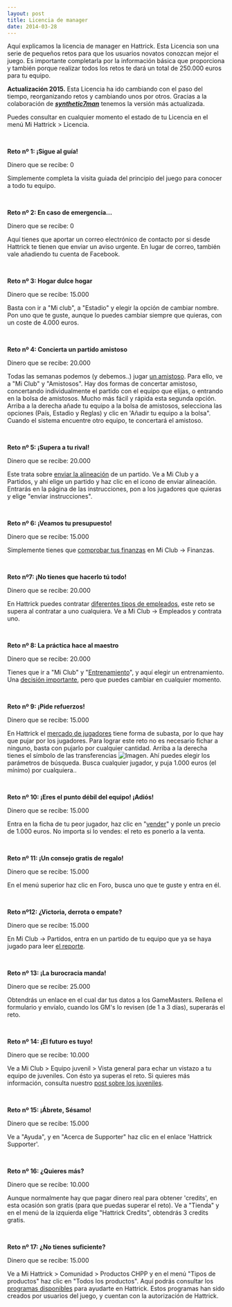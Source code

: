 ```yaml
---
layout: post
title: Licencia de manager
date: 2014-03-28
---
```


Aquí explicamos la licencia de manager en Hattrick. Esta Licencia son una serie de pequeños retos para que los usuarios novatos conozcan mejor el juego. Es importante completarla por la información básica que proporciona y también porque realizar todos los retos te dará un total de 250.000 euros para tu equipo.

**Actualización 2015.** Esta Licencia ha ido cambiando con el paso del tiempo, reorganizando retos y cambiando unos por otros. Gracias a la colaboración de **_[synthetic7man](http://es.hattrick.org/Club/Manager/?userId=13101930)_** tenemos la versión más actualizada.

Puedes consultar en cualquier momento el estado de tu Licencia en el menú Mi Hattrick > Licencia.

 

**Reto nº 1: ¡Sigue al guía!**

Dinero que se recibe: 0

Simplemente completa la visita guiada del principio del juego para conocer a todo tu equipo.

 

**Reto nº 2: En caso de emergencia...**

Dinero que se recibe: 0

Aquí tienes que aportar un correo electrónico de contacto por si desde Hattrick te tienen que enviar un aviso urgente. En lugar de correo, también vale añadiendo tu cuenta de Facebook.

 

**Reto nº 3: Hogar dulce hogar**

Dinero que se recibe: 15.000

Basta con ir a "Mi club", a "Estadio" y elegir la opción de cambiar nombre. Pon uno que te guste, aunque lo puedes cambiar siempre que quieras, con un coste de 4.000 euros.

 

**Reto nº 4: Concierta un partido amistoso**

Dinero que se recibe: 20.000

Todas las semanas podemos (y debemos..) jugar [un amistoso](http://www.guiaocerin.com/es/partidos-amistosos/). Para ello, ve a "Mi Club" y "Amistosos". Hay dos formas de concertar amistoso, concertando individualmente el partido con el equipo que elijas, o entrando en la bolsa de amistosos. Mucho más fácil y rápida esta segunda opción. Arriba a la derecha añade tu equipo a la bolsa de amistosos, selecciona las opciones (País, Estadio y Reglas) y clic en 'Añadir tu equipo a la bolsa". Cuando el sistema encuentre otro equipo, te concertará el amistoso.

 

**Reto nº 5: ¡Supera a tu rival!**

Dinero que se recibe: 20.000

Este trata sobre [enviar la alineación](http://www.guiaocerin.com/es/instrucciones-individuales-en-hattrick/) de un partido. Ve a Mi Club y a Partidos, y ahí elige un partido y haz clic en el icono de enviar alineación. Entrarás en la página de las instrucciones, pon a los jugadores que quieras y elige "enviar instrucciones".

 

**Reto nº 6: ¡Veamos tu presupuesto!**

Dinero que se recibe: 15.000

Simplemente tienes que [comprobar tus finanzas](http://www.guiaocerin.com/es/finanzas-en-hattrick/) en Mi Club -> Finanzas.

 

**Reto nº7: ¡No tienes que hacerlo tú todo!**

Dinero que se recibe: 20.000

En Hattrick puedes contratar [diferentes tipos de empleados](http://www.guiaocerin.com/es/combinaciones-de-empleados-en-hattrick/), este reto se supera al contratar a uno cualquiera. Ve a Mi Club -> Empleados y contrata uno.

 

**Reto nº 8: La práctica hace al maestro**

Dinero que se recibe: 20.000

Tienes que ir a "Mi Club" y "[Entrenamiento](http://www.guiaocerin.com/es/entrenamientos-principales/)", y aquí elegir un entrenamiento. Una [decisión importante](http://www.guiaocerin.com/es/como-entrenar/), pero que puedes cambiar en cualquier momento.

 

**Reto nº 9: ¡Pide refuerzos!**

Dinero que se recibe: 15.000

En Hattrick el [mercado de jugadores](http://www.guiaocerin.com/es/vender-y-comprar-jugadores-en-hattrick/) tiene forma de subasta, por lo que hay que pujar por los jugadores. Para lograr este reto no es necesario fichar a ninguno, basta con pujarlo por cualquier cantidad. Arriba a la derecha tienes el símbolo de las transferencias ![Imagen](https://images-blogger-opensocial.googleusercontent.com/gadgets/proxy?url=http%3A%2F%2Fi.imgur.com%2FI2IWm.png&container=blogger&gadget=a&rewriteMime=image%2F*). Ahí puedes elegir los parámetros de búsqueda. Busca cualquier jugador, y puja 1.000 euros (el mínimo) por cualquiera..

 

**Reto nº 10: ¡Eres el punto débil del equipo! ¡Adiós!**

Dinero que se recibe: 15.000

Entra en la ficha de tu peor jugador, haz clic en "[vender](http://www.guiaocerin.com/es/vender-y-comprar-jugadores-en-hattrick/)" y ponle un precio de 1.000 euros. No importa si lo vendes: el reto es ponerlo a la venta.

 

**Reto nº 11: ¡Un consejo gratis de regalo!**

Dinero que se recibe: 15.000

En el menú superior haz clic en Foro, busca uno que te guste y entra en él.

 

**Reto nº12: ¿Victoria, derrota o empate?**

Dinero que se recibe: 15.000

En Mi Club -> Partidos, entra en un partido de tu equipo que ya se haya jugado para leer [el reporte](http://www.guiaocerin.com/es/calificaciones-del-equipo-en-hattrick/).

 

**Reto nº 13: ¡La burocracia manda!**

Dinero que se recibe: 25.000

Obtendrás un enlace en el cual dar tus datos a los GameMasters. Rellena el formulario y envíalo, cuando los GM's lo revisen (de 1 a 3 días), superarás el reto.

 

**Reto nº 14: ¡El futuro es tuyo!**

Dinero que se recibe: 10.000

Ve a Mi Club > Equipo juvenil > Vista general para echar un vistazo a tu equipo de juveniles. Con ésto ya superas el reto. Si quieres más información, consulta nuestro [post sobre los juveniles](http://www.guiaocerin.com/es/juveniles-en-hattrick-red-o-academia/).

 

**Reto nº 15: ¡Ábrete, Sésamo!**

Dinero que se recibe: 15.000

Ve a "Ayuda", y en "Acerca de Supporter" haz clic en el enlace 'Hattrick Supporter'.

 

**Reto nº 16: ¿Quieres más?**

Dinero que se recibe: 10.000

Aunque normalmente hay que pagar dinero real para obtener 'credits', en esta ocasión son gratis (para que puedas superar el reto). Ve a "Tienda" y en el menú de la izquierda elige "Hattrick Credits", obtendrás 3 credits gratis.

 

**Reto nº 17: ¿No tienes suficiente?**

Dinero que se recibe: 15.000

Ve a Mi Hattrick > Comunidad > Productos CHPP y en el menú "Tipos de productos" haz clic en "Todos los productos". Aquí podrás consultar los [programas disponibles](http://www.guiaocerin.com/es/links-ayuda-hattrick/) para ayudarte en Hattrick. Estos programas han sido creados por usuarios del juego, y cuentan con la autorización de Hattrick.
